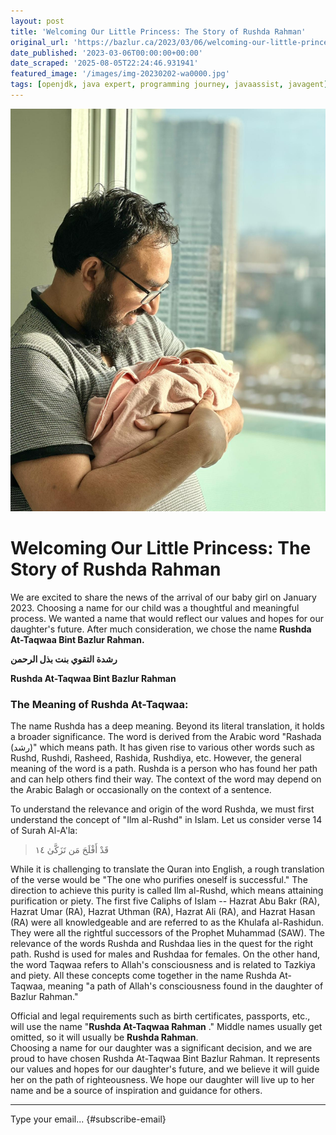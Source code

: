 ```yaml
---
layout: post
title: 'Welcoming Our Little Princess: The Story of Rushda Rahman'
original_url: 'https://bazlur.ca/2023/03/06/welcoming-our-little-princess-the-story-of-rushda-rahman/'
date_published: '2023-03-06T00:00:00+00:00'
date_scraped: '2025-08-05T22:24:46.931941'
featured_image: '/images/img-20230202-wa0000.jpg'
tags: [openjdk, java expert, programming journey, javaassist, javagent]
---
```


![](images/img-20230202-wa0000.jpg)

Welcoming Our Little Princess: The Story of Rushda Rahman
=========================================================

We are excited to share the news of the arrival of our baby girl on January 2023. Choosing a name for our child was a thoughtful and meaningful process. We wanted a name that would reflect our values and hopes for our daughter's future. After much consideration, we chose the name **Rushda At-Taqwaa Bint Bazlur Rahman.**

**رشدة التقوي بنت بذل الرحمن**

**Rushda At-Taqwaa Bint Bazlur Rahman**

### The Meaning of Rushda At-Taqwaa:

The name Rushda has a deep meaning. Beyond its literal translation, it holds a broader significance. The word is derived from the Arabic word "Rashada (رشد)" which means path. It has given rise to various other words such as Rushd, Rushdi, Rasheed, Rashida, Rushdiya, etc. However, the general meaning of the word is a path. Rushda is a person who has found her path and can help others find their way. The context of the word may depend on the Arabic Balagh or occasionally on the context of a sentence.

To understand the relevance and origin of the word Rushda, we must first understand the concept of "Ilm al-Rushd" in Islam. Let us consider verse 14 of Surah Al-A'la:
> قَدْ أَفْلَحَ مَن تَزَكَّىٰ ١٤

While it is challenging to translate the Quran into English, a rough translation of the verse would be "The one who purifies oneself is successful." The direction to achieve this purity is called Ilm al-Rushd, which means attaining purification or piety. The first five Caliphs of Islam -- Hazrat Abu Bakr (RA), Hazrat Umar (RA), Hazrat Uthman (RA), Hazrat Ali (RA), and Hazrat Hasan (RA) were all knowledgeable and are referred to as the Khulafa al-Rashidun. They were all the rightful successors of the Prophet Muhammad (SAW). The relevance of the words Rushda and Rushdaa lies in the quest for the right path. Rushd is used for males and Rushdaa for females. On the other hand, the word Taqwaa refers to Allah's consciousness and is related to Tazkiya and piety. All these concepts come together in the name Rushda At-Taqwaa, meaning "a path of Allah's consciousness found in the daughter of Bazlur Rahman."

Official and legal requirements such as birth certificates, passports, etc., will use the name "**Rushda At-Taqwaa Rahman** ." Middle names usually get omitted, so it will usually be **Rushda Rahman**.  
Choosing a name for our daughter was a significant decision, and we are proud to have chosen Rushda At-Taqwaa Bint Bazlur Rahman. It represents our values and hopes for our daughter's future, and we believe it will guide her on the path of righteousness. We hope our daughter will live up to her name and be a source of inspiration and guidance for others.

*** ** * ** ***

Type your email... {#subscribe-email}
